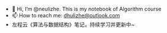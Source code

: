 - 👋 Hi, I’m @neulizhe. This is my notebook of Algorithm course
- 📫 How to reach me: dhulizhe@outlook.com
- 左程云《算法与数据结构》笔记，持续学习并更新中~
<!---
neulizhe/neulizhe is a ✨ special ✨ repository because its `README.md` (this file) appears on your GitHub profile.
You can click the Preview link to take a look at your changes.
--->
